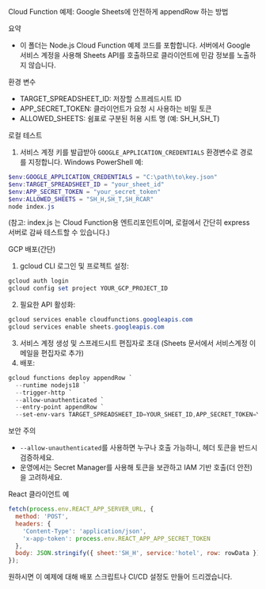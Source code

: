 Cloud Function 예제: Google Sheets에 안전하게 appendRow 하는 방법

요약
- 이 폴더는 Node.js Cloud Function 예제 코드를 포함합니다. 서버에서 Google 서비스 계정을 사용해 Sheets API를 호출하므로 클라이언트에 민감 정보를 노출하지 않습니다.

환경 변수
- TARGET_SPREADSHEET_ID: 저장할 스프레드시트 ID
- APP_SECRET_TOKEN: 클라이언트가 요청 시 사용하는 비밀 토큰
- ALLOWED_SHEETS: 쉼표로 구분된 허용 시트 명 (예: SH_H,SH_T)

로컬 테스트
1. 서비스 계정 키를 발급받아 `GOOGLE_APPLICATION_CREDENTIALS` 환경변수로 경로를 지정합니다.
   Windows PowerShell 예:

```powershell
$env:GOOGLE_APPLICATION_CREDENTIALS = "C:\path\to\key.json"
$env:TARGET_SPREADSHEET_ID = "your_sheet_id"
$env:APP_SECRET_TOKEN = "your_secret_token"
$env:ALLOWED_SHEETS = "SH_H,SH_T,SH_RCAR"
node index.js
```

(참고: index.js 는 Cloud Function용 엔트리포인트이며, 로컬에서 간단히 express 서버로 감싸 테스트할 수 있습니다.)

GCP 배포(간단)
1. gcloud CLI 로그인 및 프로젝트 설정:
```powershell
gcloud auth login
gcloud config set project YOUR_GCP_PROJECT_ID
```
2. 필요한 API 활성화:
```powershell
gcloud services enable cloudfunctions.googleapis.com
gcloud services enable sheets.googleapis.com
```
3. 서비스 계정 생성 및 스프레드시트 편집자로 초대 (Sheets 문서에서 서비스계정 이메일을 편집자로 추가)
4. 배포:
```powershell
gcloud functions deploy appendRow `
  --runtime nodejs18 `
  --trigger-http `
  --allow-unauthenticated `
  --entry-point appendRow `
  --set-env-vars TARGET_SPREADSHEET_ID=YOUR_SHEET_ID,APP_SECRET_TOKEN=YourLongSecret,ALLOWED_SHEETS=SH_H,SH_T,SH_RCAR
```

보안 주의
- `--allow-unauthenticated`를 사용하면 누구나 호출 가능하니, 헤더 토큰을 반드시 검증하세요.
- 운영에서는 Secret Manager를 사용해 토큰을 보관하고 IAM 기반 호출(더 안전)을 고려하세요.

React 클라이언트 예
```javascript
fetch(process.env.REACT_APP_SERVER_URL, {
  method: 'POST',
  headers: {
    'Content-Type': 'application/json',
    'x-app-token': process.env.REACT_APP_APP_SECRET_TOKEN
  },
  body: JSON.stringify({ sheet:'SH_H', service:'hotel', row: rowData })
});
```

원하시면 이 예제에 대해 배포 스크립트나 CI/CD 설정도 만들어 드리겠습니다.
